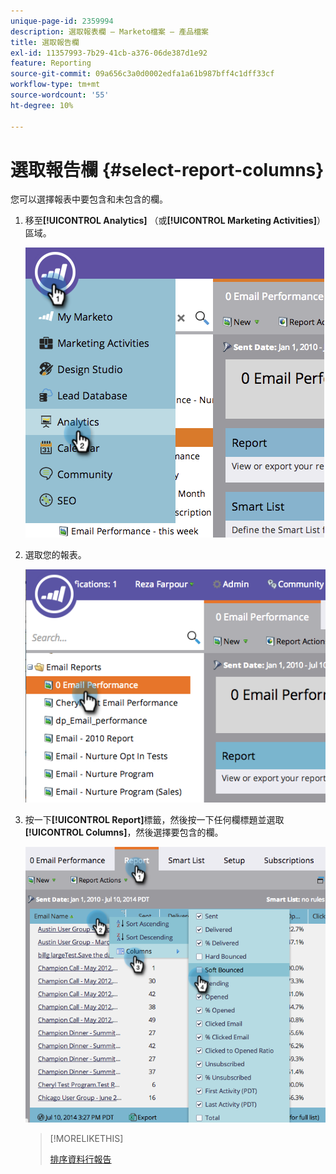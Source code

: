 ```yaml
---
unique-page-id: 2359994
description: 選取報表欄 — Marketo檔案 — 產品檔案
title: 選取報告欄
exl-id: 11357993-7b29-41cb-a376-06de387d1e92
feature: Reporting
source-git-commit: 09a656c3a0d0002edfa1a61b987bff4c1dff33cf
workflow-type: tm+mt
source-wordcount: '55'
ht-degree: 10%

---
```


# 選取報告欄 {#select-report-columns}

您可以選擇報表中要包含和未包含的欄。

1. 移至&#x200B;**[!UICONTROL Analytics]** （或&#x200B;**[!UICONTROL Marketing Activities]**）區域。

   ![](assets/image2014-9-16-10-3a43-3a0.png)

1. 選取您的報表。

   ![](assets/image2014-9-16-10-3a43-3a5.png)

1. 按一下&#x200B;**[!UICONTROL Report]**&#x200B;標籤，然後按一下任何欄標題並選取&#x200B;**[!UICONTROL Columns]**，然後選擇要包含的欄。

   ![](assets/image2014-9-16-10-3a43-3a9.png)

   >[!MORELIKETHIS]
   >
   >[排序資料行報告](/help/marketo/product-docs/reporting/basic-reporting/editing-reports/sort-report-on-columns.md)
